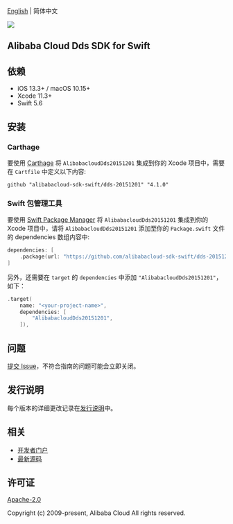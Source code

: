 [English](README.md) | 简体中文

![](https://aliyunsdk-pages.alicdn.com/icons/AlibabaCloud.svg)

## Alibaba Cloud Dds SDK for Swift

## 依赖

- iOS 13.3+ / macOS 10.15+
- Xcode 11.3+
- Swift 5.6

## 安装

### Carthage

要使用 [Carthage](https://github.com/Carthage/Carthage) 将 `AlibabacloudDds20151201` 集成到你的 Xcode 项目中，需要在 `Cartfile` 中定义以下内容:

```ogdl
github "alibabacloud-sdk-swift/dds-20151201" "4.1.0"
```

### Swift 包管理工具

要使用 [Swift Package Manager](https://swift.org/package-manager/) 将 `AlibabacloudDds20151201` 集成到你的 Xcode 项目中，请将 `AlibabacloudDds20151201` 添加至你的 `Package.swift` 文件的 dependencies 数组内容中:

```swift
dependencies: [
    .package(url: "https://github.com/alibabacloud-sdk-swift/dds-20151201.git", from: "4.1.0")
]
```

另外，还需要在 `target` 的 `dependencies` 中添加 `"AlibabacloudDds20151201"`，如下：

```swift
.target(
    name: "<your-project-name>",
    dependencies: [
        "AlibabacloudDds20151201",
    ]),
```

## 问题

[提交 Issue](https://github.com/alibabacloud-sdk-swift/dds-20151201/issues/new)，不符合指南的问题可能会立即关闭。

## 发行说明

每个版本的详细更改记录在[发行说明](./ChangeLog.txt)中。

## 相关

* [开发者门户](https://next.api.aliyun.com/home)
* [最新源码](https://github.com/alibabacloud-sdk-swift/dds-20151201)

## 许可证

[Apache-2.0](http://www.apache.org/licenses/LICENSE-2.0)

Copyright (c) 2009-present, Alibaba Cloud All rights reserved.
